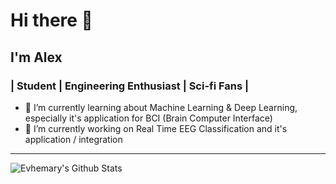 # Hi there 👋

## I'm Alex

### | Student | Engineering Enthusiast | Sci-fi Fans |

- 🌱 I’m currently learning about Machine Learning & Deep Learning, especially it's application for BCI (Brain Computer Interface)
- 🔭 I’m currently working on Real Time EEG Classification and it's application / integration

---
<img align="center" alt="Evhemary's Github Stats" src="https://github-readme-stats.vercel.app/api?username=anuraghazra&show_icons=true&theme=dracula" />
<!--
**xEvheMary/xevhemary** is a ✨ _special_ ✨ repository because its `README.md` (this file) appears on your GitHub profile.

Here are some ideas to get you started:

- 🔭 I’m currently working on ...
- 🌱 I’m currently learning ...
- 👯 I’m looking to collaborate on ...
- 🤔 I’m looking for help with ...
- 💬 Ask me about ...
- 📫 How to reach me: ...
- 😄 Pronouns: ...
- ⚡ Fun fact: ...
-->
